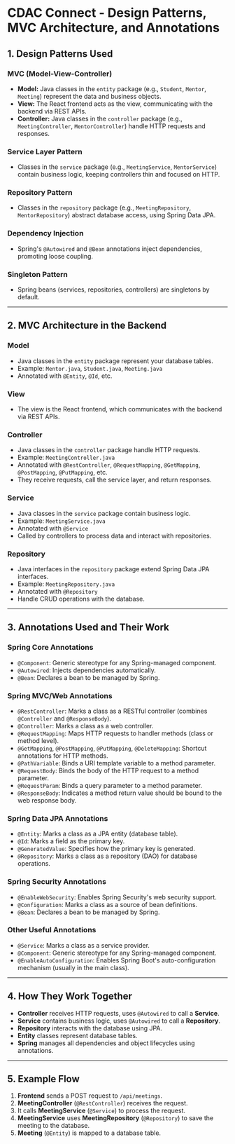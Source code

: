 # CDAC Connect - Design Patterns, MVC Architecture, and Annotations

## 1. Design Patterns Used

### MVC (Model-View-Controller)
- **Model:** Java classes in the `entity` package (e.g., `Student`, `Mentor`, `Meeting`) represent the data and business objects.
- **View:** The React frontend acts as the view, communicating with the backend via REST APIs.
- **Controller:** Java classes in the `controller` package (e.g., `MeetingController`, `MentorController`) handle HTTP requests and responses.

### Service Layer Pattern
- Classes in the `service` package (e.g., `MeetingService`, `MentorService`) contain business logic, keeping controllers thin and focused on HTTP.

### Repository Pattern
- Classes in the `repository` package (e.g., `MeetingRepository`, `MentorRepository`) abstract database access, using Spring Data JPA.

### Dependency Injection
- Spring's `@Autowired` and `@Bean` annotations inject dependencies, promoting loose coupling.

### Singleton Pattern
- Spring beans (services, repositories, controllers) are singletons by default.

---

## 2. MVC Architecture in the Backend

### Model
- Java classes in the `entity` package represent your database tables.
- Example: `Mentor.java`, `Student.java`, `Meeting.java`
- Annotated with `@Entity`, `@Id`, etc.

### View
- The view is the React frontend, which communicates with the backend via REST APIs.

### Controller
- Java classes in the `controller` package handle HTTP requests.
- Example: `MeetingController.java`
- Annotated with `@RestController`, `@RequestMapping`, `@GetMapping`, `@PostMapping`, `@PutMapping`, etc.
- They receive requests, call the service layer, and return responses.

### Service
- Java classes in the `service` package contain business logic.
- Example: `MeetingService.java`
- Annotated with `@Service`
- Called by controllers to process data and interact with repositories.

### Repository
- Java interfaces in the `repository` package extend Spring Data JPA interfaces.
- Example: `MeetingRepository.java`
- Annotated with `@Repository`
- Handle CRUD operations with the database.

---

## 3. Annotations Used and Their Work

### Spring Core Annotations
- `@Component`: Generic stereotype for any Spring-managed component.
- `@Autowired`: Injects dependencies automatically.
- `@Bean`: Declares a bean to be managed by Spring.

### Spring MVC/Web Annotations
- `@RestController`: Marks a class as a RESTful controller (combines `@Controller` and `@ResponseBody`).
- `@Controller`: Marks a class as a web controller.
- `@RequestMapping`: Maps HTTP requests to handler methods (class or method level).
- `@GetMapping`, `@PostMapping`, `@PutMapping`, `@DeleteMapping`: Shortcut annotations for HTTP methods.
- `@PathVariable`: Binds a URI template variable to a method parameter.
- `@RequestBody`: Binds the body of the HTTP request to a method parameter.
- `@RequestParam`: Binds a query parameter to a method parameter.
- `@ResponseBody`: Indicates a method return value should be bound to the web response body.

### Spring Data JPA Annotations
- `@Entity`: Marks a class as a JPA entity (database table).
- `@Id`: Marks a field as the primary key.
- `@GeneratedValue`: Specifies how the primary key is generated.
- `@Repository`: Marks a class as a repository (DAO) for database operations.

### Spring Security Annotations
- `@EnableWebSecurity`: Enables Spring Security's web security support.
- `@Configuration`: Marks a class as a source of bean definitions.
- `@Bean`: Declares a bean to be managed by Spring.

### Other Useful Annotations
- `@Service`: Marks a class as a service provider.
- `@Component`: Generic stereotype for any Spring-managed component.
- `@EnableAutoConfiguration`: Enables Spring Boot's auto-configuration mechanism (usually in the main class).

---

## 4. How They Work Together
- **Controller** receives HTTP requests, uses `@Autowired` to call a **Service**.
- **Service** contains business logic, uses `@Autowired` to call a **Repository**.
- **Repository** interacts with the database using JPA.
- **Entity** classes represent database tables.
- **Spring** manages all dependencies and object lifecycles using annotations.

---

## 5. Example Flow
1. **Frontend** sends a POST request to `/api/meetings`.
2. **MeetingController** (`@RestController`) receives the request.
3. It calls **MeetingService** (`@Service`) to process the request.
4. **MeetingService** uses **MeetingRepository** (`@Repository`) to save the meeting to the database.
5. **Meeting** (`@Entity`) is mapped to a database table. 